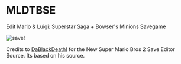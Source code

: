 # MLDTBSE
Edit Mario &amp; Luigi: Superstar Saga + Bowser's Minions Savegame

![save](https://i.imgur.com/OTPBrMo.png)!


Credits to [DaBlackDeath!](https://gbatemp.net/members/dablackdeath.110449/) for the New Super Mario Bros 2 Save Editor Source. Its based on his source.
